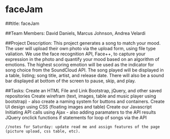 # faceJam

##title: 
faceJam

##Team Members: 
David Daniels, Marcus Johnson, Andrea Velardi 

##Project Description: 
This project generates a song to match your mood. The user will upload their own photo via the upload form, using file type valiation. We use the face recognition API, Face++, to capture your expression in the photo and quantify your mood based on an algorithm of emotions. The highest scoring emotion will be used as the indicator for song choice from the SoundCloud API. 
The song played will be displayed in a table, listing; song title, artist, and release date. There will also be a sound bar displayed at bottom of the screen to pause, skip, and play. 

##Tasks: 
Create an HTML File and Link Bootstrap, jQuery, and other saved repositories 
Create wirefram (text, images, table and music player using bootstrap) - also create a naming system for buttons and containers. 
Create UI design using CSS (floating images and table)
Create our Javascript
    Initiating API calls using Ajax - also adding paramaters to the API results 
    JQuery onclick functions 
    if statements 
    for loop of songs via the API


    //notes for Saturday: update read me and assign features of the page (picture upload, css table, etc). 


